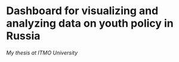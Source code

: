 # Dashboard for visualizing and analyzing data on youth policy in Russia
###### My thesis at ITMO University 
